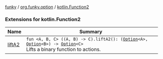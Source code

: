 [funky](../../index.md) / [org.funky.option](../index.md) / [kotlin.Function2](.)

### Extensions for kotlin.Function2

| Name | Summary |
|---|---|
| [liftA2](lift-a2.md) | `fun <A, B, C> ((A, B) -> C).liftA2(): (`[`Option`](../-option/index.md)`<A>, `[`Option`](../-option/index.md)`<B>) -> `[`Option`](../-option/index.md)`<C>`<br>Lifts a binary function to actions. |
